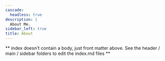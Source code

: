 ```yaml
---
cascade:
  headless: true
description: |
  About Me.
sidebar_left: true
title: About
---
```


** index doesn't contain a body, just front matter above.
See the header / main / sidebar folders to edit the index.md files **
